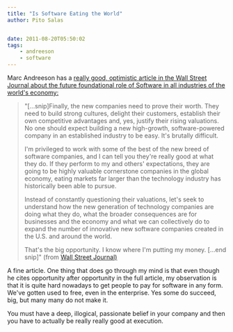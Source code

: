```yaml
---
title: "Is Software Eating the World"
author: Pito Salas


date: 2011-08-20T05:50:02
tags:
    - andreeson
    - software
---
```




Marc Andreeson has a [really good, optimistic article in the Wall Street
Journal about the future foundational role of Software in all industries of
the world's
economy:](<http://online.wsj.com/article/SB10001424053111903480904576512250915629460.html>)

> "[…snip]Finally, the new companies need to prove their worth. They need to
> build strong cultures, delight their customers, establish their own
> competitive advantages and, yes, justify their rising valuations. No one
> should expect building a new high-growth, software-powered company in an
> established industry to be easy. It's brutally difficult.
>
> I'm privileged to work with some of the best of the new breed of software
> companies, and I can tell you they're really good at what they do. If they
> perform to my and others' expectations, they are going to be highly valuable
> cornerstone companies in the global economy, eating markets far larger than
> the technology industry has historically been able to pursue.
>
> Instead of constantly questioning their valuations, let's seek to understand
> how the new generation of technology companies are doing what they do, what
> the broader consequences are for businesses and the economy and what we can
> collectively do to expand the number of innovative new software companies
> created in the U.S. and around the world.
>
> That's the big opportunity. I know where I'm putting my money. […end snip]"
> (from [Wall Street
> Journal)](<http://online.wsj.com/article/SB10001424053111903480904576512250915629460.html>)

A fine article. One thing that does go through my mind is that even though he
cites opportunity after opportunity in the full article, my observation is
that it is quite hard nowadays to get people to pay for software in any form.
We've gotten used to free, even in the enterprise. Yes some do succeed, big,
but many many do not make it.

You must have a deep, illogical, passionate belief in your company and then
you have to actually be really really good at execution.


